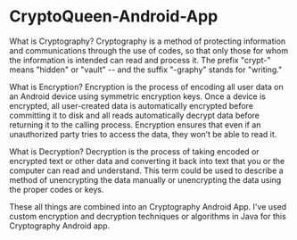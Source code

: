 # CryptoQueen-Android-App


What is Cryptography?
Cryptography is a method of protecting information and communications through the use of codes, so that only those for whom the information is intended can read and process it. The prefix "crypt-" means "hidden" or "vault" -- and the suffix "-graphy" stands for "writing."

What is Encryption?
Encryption is the process of encoding all user data on an Android device using symmetric encryption keys. Once a device is encrypted, all user-created data is automatically encrypted before committing it to disk and all reads automatically decrypt data before returning it to the calling process. Encryption ensures that even if an unauthorized party tries to access the data, they won’t be able to read it.

What is Decryption?
Decryption is the process of taking encoded or encrypted text or other data and converting it back into text that you or the computer can read and understand. This term could be used to describe a method of unencrypting the data manually or unencrypting the data using the proper codes or keys.


These all things are combined into an Cryptography Android App. I've used custom encryption and decryption techniques or algorithms in Java for this Cryptography Android app.
